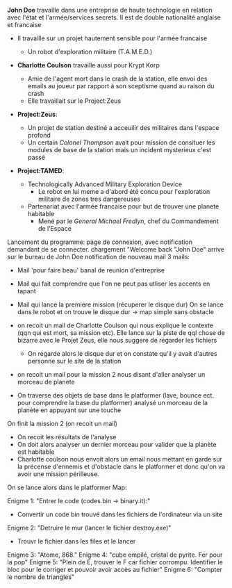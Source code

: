 **John Doe** travaille dans une entreprise de haute technologie en relation avec l'état et l'armée/services secrets. Il est de double nationalité anglaise et francaise
  * Il travaille sur un projet hautement sensible pour l'armée francaise
    * Un robot d'exploration militaire (T.A.M.E.D.)

* **Charlotte Coulson** travaille aussi pour Krypt Korp
  * Amie de l'agent mort dans le crash de la station, elle envoi des emails au joueur par rapport à son sceptisme quand au raison du crash
  * Elle travaillait sur le Project:Zeus

* **Project:Zeus**:
  * Un projet de station destiné a acceuilir des militaires dans l'espace profond
  * Un certain *Colonel Thompson* avait pour mission de consituer les modules de base de la station mais un incident mysterieux c'est passé

* **Project:TAMED**:
  * Technologically Advanced Military Exploration Device
    * Le robot en lui meme a d'abord été concu pour l'exploration militaire de zones tres dangereuses
  * Partenariat avec l'armée francaise pour but de trouver une planete habitable
    * Mené par le *General Michael Fredlyn*, chef du Commandement de l’Espace



Lancement du programme:
page de connexion, avec notification demandant de se connecter.
chargement "Welcome back "John Doe"
arrive sur le bureau de John Doe
notification de nouveau mail
3 mails:
- Mail 'pour faire beau' banal de reunion d'entreprise
- Mail qui fait comprendre que l'on ne peut pas utliser les accents en tapant
- Mail qui lance la premiere mission (récuperer le disque dur)
On se lance dans le robot et on trouve le disque dur -> map simple sans obstacle



- on recoit un mail de Charlotte Coulson qui nous explique le contexte (qqn qui est mort, sa mission etc). Elle lance sur la piste de qql chose de bizarre avec le Projet Zeus, elle nous suggere de regarder les fichiers
  - On regarde alors le disque dur et on constate qu'il y avait d'autres personne sur le site de la station
- on recoit un mail pour la mission 2 nous disant d'aller analyser un morceau de planete 

- On traverse des objets de base dans le platformer (lave, bounce ect. pour comprendre la base du platformer) analysé un morceau de la planète en appuyant sur une touche

On finit la mission 2 (on recoit un mail)
- On recoit les résultats de l'analyse
- On doit alors analyser un dernier morceau pour valider que la planète est habitable
- Charlotte coulson nous envoit alors un email nous mettant en garde sur la précense d'ennemis et d'obstacle dans le platformer et donc qu'on va avoir une mission périlleuse.

On se lance alors dans le platformer 
Map:



Enigme 1:
"Entrer le code (codes.bin -> binary.it):"
- Convertir un code bin trouvé dans les fichiers de l'ordinateur via un site 

Enigme 2:
"Detruire le mur (lancer le fichier destroy.exe)"
- Trouvr le fichier dans les files et le lancer

Enigme 3:
"Atome, 868." 
Enigme 4:
"cube empilé, cristal de pyrite. Fer pour la pop"
Enigme 5:
"Plein de E, trouver le F car fichier corrompu. Identifier le bloc pour le corriger et pouvoir avoir accès au fichier"
Enigme 6:
"Compter le nombre de triangles"